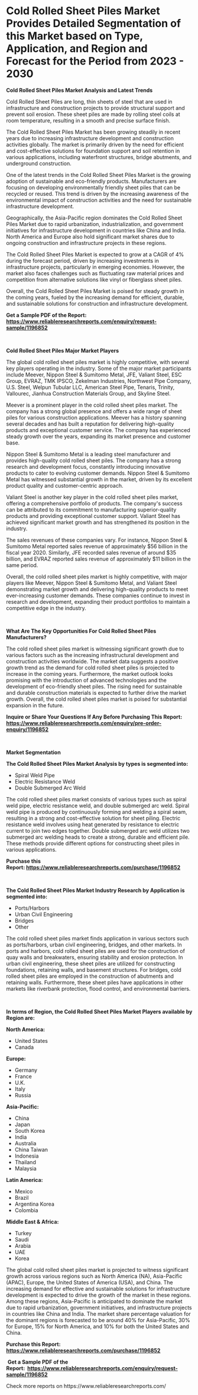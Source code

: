 <p><h1>Cold Rolled Sheet Piles Market Provides Detailed Segmentation of this Market based on Type, Application, and Region and Forecast for the Period from 2023 - 2030</h1></p><p><strong>Cold Rolled Sheet Piles Market Analysis and Latest Trends</strong></p>
<p><p>Cold Rolled Sheet Piles are long, thin sheets of steel that are used in infrastructure and construction projects to provide structural support and prevent soil erosion. These sheet piles are made by rolling steel coils at room temperature, resulting in a smooth and precise surface finish.</p><p>The Cold Rolled Sheet Piles Market has been growing steadily in recent years due to increasing infrastructure development and construction activities globally. The market is primarily driven by the need for efficient and cost-effective solutions for foundation support and soil retention in various applications, including waterfront structures, bridge abutments, and underground construction.</p><p>One of the latest trends in the Cold Rolled Sheet Piles Market is the growing adoption of sustainable and eco-friendly products. Manufacturers are focusing on developing environmentally friendly sheet piles that can be recycled or reused. This trend is driven by the increasing awareness of the environmental impact of construction activities and the need for sustainable infrastructure development.</p><p>Geographically, the Asia-Pacific region dominates the Cold Rolled Sheet Piles Market due to rapid urbanization, industrialization, and government initiatives for infrastructure development in countries like China and India. North America and Europe also hold significant market shares due to ongoing construction and infrastructure projects in these regions.</p><p>The Cold Rolled Sheet Piles Market is expected to grow at a CAGR of 4% during the forecast period, driven by increasing investments in infrastructure projects, particularly in emerging economies. However, the market also faces challenges such as fluctuating raw material prices and competition from alternative solutions like vinyl or fiberglass sheet piles.</p><p>Overall, the Cold Rolled Sheet Piles Market is poised for steady growth in the coming years, fueled by the increasing demand for efficient, durable, and sustainable solutions for construction and infrastructure development.</p></p>
<p><strong>Get a Sample PDF of the Report:&nbsp; <a href="https://www.reliableresearchreports.com/enquiry/request-sample/1196852">https://www.reliableresearchreports.com/enquiry/request-sample/1196852</a></strong></p>
<p>&nbsp;</p>
<p><strong>Cold Rolled Sheet Piles Major Market Players</strong></p>
<p><p>The global cold rolled sheet piles market is highly competitive, with several key players operating in the industry. Some of the major market participants include Meever, Nippon Steel & Sumitomo Metal, JFE, Valiant Steel, ESC Group, EVRAZ, TMK IPSCO, Zekelman Industries, Northwest Pipe Company, U.S. Steel, Welpun Tubular LLC, American Steel Pipe, Tenaris, Trinity, Vallourec, Jianhua Construction Materials Group, and Skyline Steel.</p><p>Meever is a prominent player in the cold rolled sheet piles market. The company has a strong global presence and offers a wide range of sheet piles for various construction applications. Meever has a history spanning several decades and has built a reputation for delivering high-quality products and exceptional customer service. The company has experienced steady growth over the years, expanding its market presence and customer base.</p><p>Nippon Steel & Sumitomo Metal is a leading steel manufacturer and provides high-quality cold rolled sheet piles. The company has a strong research and development focus, constantly introducing innovative products to cater to evolving customer demands. Nippon Steel & Sumitomo Metal has witnessed substantial growth in the market, driven by its excellent product quality and customer-centric approach.</p><p>Valiant Steel is another key player in the cold rolled sheet piles market, offering a comprehensive portfolio of products. The company's success can be attributed to its commitment to manufacturing superior-quality products and providing exceptional customer support. Valiant Steel has achieved significant market growth and has strengthened its position in the industry.</p><p>The sales revenues of these companies vary. For instance, Nippon Steel & Sumitomo Metal reported sales revenue of approximately $56 billion in the fiscal year 2020. Similarly, JFE recorded sales revenue of around $35 billion, and EVRAZ reported sales revenue of approximately $11 billion in the same period.</p><p>Overall, the cold rolled sheet piles market is highly competitive, with major players like Meever, Nippon Steel & Sumitomo Metal, and Valiant Steel demonstrating market growth and delivering high-quality products to meet ever-increasing customer demands. These companies continue to invest in research and development, expanding their product portfolios to maintain a competitive edge in the industry.</p></p>
<p>&nbsp;</p>
<p><strong>What Are The Key Opportunities For Cold Rolled Sheet Piles Manufacturers?</strong></p>
<p><p>The cold rolled sheet piles market is witnessing significant growth due to various factors such as the increasing infrastructural development and construction activities worldwide. The market data suggests a positive growth trend as the demand for cold rolled sheet piles is projected to increase in the coming years. Furthermore, the market outlook looks promising with the introduction of advanced technologies and the development of eco-friendly sheet piles. The rising need for sustainable and durable construction materials is expected to further drive the market growth. Overall, the cold rolled sheet piles market is poised for substantial expansion in the future.</p></p>
<p><strong>Inquire or Share Your Questions If Any Before Purchasing This Report: <a href="https://www.reliableresearchreports.com/enquiry/pre-order-enquiry/1196852">https://www.reliableresearchreports.com/enquiry/pre-order-enquiry/1196852</a></strong></p>
<p>&nbsp;</p>
<p><strong>Market Segmentation</strong></p>
<p><strong>The Cold Rolled Sheet Piles Market Analysis by types is segmented into:</strong></p>
<p><ul><li>Spiral Weld Pipe</li><li>Electric Resistance Weld</li><li>Double Submerged Arc Weld</li></ul></p>
<p><p>The cold rolled sheet piles market consists of various types such as spiral weld pipe, electric resistance weld, and double submerged arc weld. Spiral weld pipe is produced by continuously forming and welding a spiral seam, resulting in a strong and cost-effective solution for sheet piling. Electric resistance weld involves using heat generated by resistance to electric current to join two edges together. Double submerged arc weld utilizes two submerged arc welding heads to create a strong, durable and efficient pile. These methods provide different options for constructing sheet piles in various applications.</p></p>
<p><strong>Purchase this Report:&nbsp;<a href="https://www.reliableresearchreports.com/purchase/1196852">https://www.reliableresearchreports.com/purchase/1196852</a></strong></p>
<p>&nbsp;</p>
<p><strong>The Cold Rolled Sheet Piles Market Industry Research by Application is segmented into:</strong></p>
<p><ul><li>Ports/Harbors</li><li>Urban Civil Engineering</li><li>Bridges</li><li>Other</li></ul></p>
<p><p>The cold rolled sheet piles market finds application in various sectors such as ports/harbors, urban civil engineering, bridges, and other markets. In ports and harbors, cold rolled sheet piles are used for the construction of quay walls and breakwaters, ensuring stability and erosion protection. In urban civil engineering, these sheet piles are utilized for constructing foundations, retaining walls, and basement structures. For bridges, cold rolled sheet piles are employed in the construction of abutments and retaining walls. Furthermore, these sheet piles have applications in other markets like riverbank protection, flood control, and environmental barriers.</p></p>
<p>&nbsp;</p>
<p><strong>In terms of Region, the Cold Rolled Sheet Piles Market Players available by Region are:</strong></p>
<p>
    <p> <strong> North America: </strong>
        <ul>
            <li>United States</li>
            <li>Canada</li>
        </ul>
        </p> 
    <p> <strong> Europe: </strong>
        <ul>
            <li>Germany</li>
            <li>France</li>
            <li>U.K.</li>
            <li>Italy</li>
            <li>Russia</li>
        </ul>
        </p> 
    <p> <strong> Asia-Pacific: </strong>
        <ul>
            <li>China</li>
            <li>Japan</li>
            <li>South Korea</li>
            <li>India</li>
            <li>Australia</li>
            <li>China Taiwan</li>
            <li>Indonesia</li>
            <li>Thailand</li>
            <li>Malaysia</li>
        </ul>
        </p> 
    <p> <strong> Latin America: </strong>
        <ul>
            <li>Mexico</li>
            <li>Brazil</li>
            <li>Argentina Korea</li>
            <li>Colombia</li>
        </ul>
        </p> 
    <p> <strong> Middle East & Africa: </strong>
        <ul>
            <li>Turkey</li>
            <li>Saudi</li>
            <li>Arabia</li>
            <li>UAE</li>
            <li>Korea</li>
        </ul>
    </p>
    </p>
<p><p>The global cold rolled sheet piles market is projected to witness significant growth across various regions such as North America (NA), Asia-Pacific (APAC), Europe, the United States of America (USA), and China. The increasing demand for effective and sustainable solutions for infrastructure development is expected to drive the growth of the market in these regions. Among these regions, Asia-Pacific is anticipated to dominate the market due to rapid urbanization, government initiatives, and infrastructure projects in countries like China and India. The market share percentage valuation for the dominant regions is forecasted to be around 40% for Asia-Pacific, 30% for Europe, 15% for North America, and 10% for both the United States and China.</p></p>
<p><strong>Purchase this Report: <a href="https://www.reliableresearchreports.com/purchase/1196852">https://www.reliableresearchreports.com/purchase/1196852</a></strong></p>
<p>&nbsp;<strong>Get a Sample PDF of the Report:&nbsp;&nbsp;<a href="https://www.reliableresearchreports.com/enquiry/request-sample/1196852">https://www.reliableresearchreports.com/enquiry/request-sample/1196852</a></strong></p>
<p><strong></strong></p>
<p>Check more reports on https://www.reliableresearchreports.com/</p>